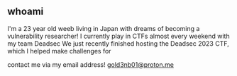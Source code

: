 ## whoami
I'm a 23 year old weeb living in Japan with dreams of becoming a vulnerability researcher!
I currently play in CTFs almost every weekend with my team Deadsec
We just recently finished hosting the Deadsec 2023 CTF, which I helped make challenges for

contact me via my email address! gold3nb01@proton.me
